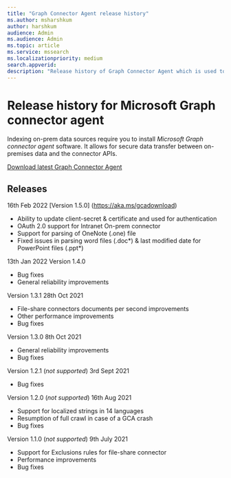 ```yaml
--- 
title: "Graph Connector Agent release history" 
ms.author: msharshkum 
author: harshkum
audience: Admin
ms.audience: Admin 
ms.topic: article 
ms.service: mssearch 
ms.localizationpriority: medium 
search.appverid: 
description: "Release history of Graph Connector Agent which is used to index the on-premises data sources using Microsoft built Graph connectors" 
--- 
```


# Release history for Microsoft Graph connector agent

Indexing on-prem data sources require you to install *Microsoft Graph connector agent* software. It allows for secure data transfer between on-premises data and the connector APIs.

[Download latest Graph Connector Agent](https://aka.ms/gcadownload)

## Releases

16th Feb 2022
[Version 1.5.0] (https://aka.ms/gcadownload)

* Ability to update client-secret & certificate and used for authentication 
* OAuth 2.0 support for Intranet On-prem connector 
* Support for parsing of OneNote (.one) file 
* Fixed issues in parsing word files (.doc*) & last modified date for PowerPoint files (.ppt*) 

13th Jan 2022
Version 1.4.0

* Bug fixes
* General reliability improvements

Version 1.3.1
28th Oct 2021

* File-share connectors documents per second improvements
* Other performance improvements
* Bug fixes

Version 1.3.0
8th Oct 2021

* General reliability improvements
* Bug fixes

Version 1.2.1 (*not supported*)
3rd Sept 2021

* Bug fixes

Version 1.2.0 (*not supported*)
16th Aug 2021

* Support for localized strings in 14 languages
* Resumption of full crawl in case of a GCA crash
* Bug fixes

Version 1.1.0 (*not supported*)
9th July 2021

* Support for Exclusions rules for file-share connector
* Performance improvements
* Bug fixes
